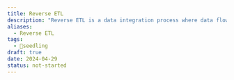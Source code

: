 ```yaml
---
title: Reverse ETL
description: "Reverse ETL is a data integration process where data flows from a data warehouse or data lake back to operational systems or other downstream applications. Unlike traditional ETL processes that move data from source systems to a centralized data repository, reverse ETL focuses on extracting insights or processed data from the centralized repository and delivering it to operational systems or other business applications for operational use. "
aliases:
  - Reverse ETL
tags:
  - 🌱seedling
draft: true
date: 2024-04-29
status: not-started
---
```

